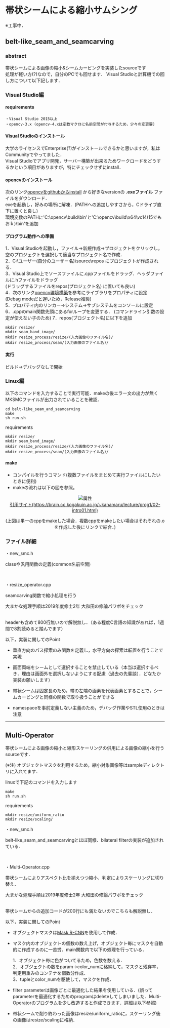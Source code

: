 # 帯状シームによる縮小サムシング

※工事中．

## belt-like_seam_and_seamcarving

### abstract
帯状シームによる画像の縮小&シームカービングを実装したsourceです  
処理が軽い方(?)なので，自分のPCでも回せます． Visual Studioと計算機での回し方について以下記します．

### Visual Studio編
#### requirements  
    ・Visual Studio 2015以上  
    ・opencv-3.x (opencv-4.xは定数マクロに名前空間が付与するため，少々の変更要)  

#### Visual Studioのインストール  
大学のライセンスでEnterprise(?)がインストールできるかと思いますが，私はCommunityでやってました．  
Visual Studioでアプリ開発，サーバー構築が出来るためワークロードをどうするかという項目がありますが，特にチェックせずにinstall．  

#### opencvのインストール
次のリンク[opencvをgithubからinstall](https://github.com/opencv/opencv/releases) から好きなversionの **.exeファイル** ファイルをダウンロード．  
exeを起動し，好みの場所に解凍．(PATHへの追加しやすさから，Cドライブ直下に置くと良し)    
環境変数のPATHに'C:\opencv\build\bin'と'C:\opencv\build\x64\vc14(15でもおｋ)\bin'を追加  

#### プログラム動作への準備  
1．Visual Studioを起動し，ファイル→新規作成→プロジェクトをクリックし，空のプロジェクトを選択して適当なプロジェクト名で作成．  
2．C:\ユーザー\(自分のユーザー名)\source\repos にプロジェクトが作成される．  
3．Visual Studio上でソースファイルに.cppファイルをドラッグ．ヘッダファイルに.hファイルをドラッグ  
  (ドラッグするファイルをrepos\(プロジェクト名) に置いても良い)  
4．次のリンク[opencv環境構築](https://blog.tukuyo.net/entry/2018/10/04/233140)を参考にライブラリをプロパティに設定  
  (Debag modeだと遅いため，Release推奨)  
5．プロパティ内のリンカー→システム→サブシステムをコンソールに設定  
6．.cppのmain関数先頭にあるforループを変更する． (コマンドライン引数の設定が使えない子のため) 
7．repos\(プロジェクト名)に以下を追加

    mkdir resize/
    mkdir seam_band_image/
    mkdir resize_process/resize/(入力画像のファイル名)/
    mkdir resize_process/seam/(入力画像のファイル名)/


#### 実行  
ビルド→デバッグなしで開始  

### Linux編
以下のコマンドを入力することで実行可能．makeの後エラー文の出力が無くMKSMCファイルが出力されていることを確認．

    cd belt-like_seam_and_seamcarving
    make
    sh run.sh

requirements

    mkdir resize/
    mkdir seam_band_image/
    mkdir resize_process/resize/(入力画像のファイル名)/
    mkdir resize_process/seam/(入力画像のファイル名)/

#### make
- コンパイルを行うコマンド(複数ファイルをまとめて実行ファイルにしたいときに便利)
- makeの流れは以下の図を参照。

<div align="center">
<img src="https://brain.cc.kogakuin.ac.jp/~kanamaru/lecture/prog1/01/prog-flow.png" alt="属性" title="makeの流れ">
</div>

<div style="text-align: center;">
    <a href="https://brain.cc.kogakuin.ac.jp/~kanamaru/lecture/prog1/02-intro01.html">
引用サイト(https://brain.cc.kogakuin.ac.jp/~kanamaru/lecture/prog1/02-intro01.html)
    </a>

(上図は単一のcppをmakeした場合．複数cppをmakeしたい場合はそれぞれの.oを作成した後にリンクで結合．)
</div>



### ファイル詳細  
・new_smc.h
   
classや汎用関数の定義(common名前空間)

<br>

・resize_operator.cpp
    
seamcarving関数で縮小処理を行う

大まかな処理手順は2019年度修士2年 大和田の修論パワポをチェック

<br>
headerも含めて800行無いので解説無し．（ある程度C言語の知識があれば，1週間で8割読めると踏んでます）

以下，実装に関してのPoint

* 垂直方向のパス探索のみ関数を定義し，水平方向の探索は転置を行うことで実現

* 画面両端をシームとして選択することを禁止している（本当は選択するべき．理由は画面外を選択しないようにする配慮（過去の先輩談）．どなたか実装お願いします）

* 帯状シームは固定長のため，帯の左端の画素を代表画素とすることで，シームカービングと同様の関数で取り扱うことができる

* namespaceを事前定義しない主義のため，デバッグ作業やSTL使用のときは注意

-----------------


## Multi-Operator
帯状シームによる画像の縮小と線形スケーリングの併用による画像の縮小を行うsourceです．

(※注) オブジェクトマスクを利用するため，縮小対象画像等はsampleディレクトリに入れてます．

linuxで下記のコマンドを入力します

    make
    sh run.sh

requirements

    mkdir resize/uniform_ratio
    mkdir resize/scaling/


・new_smc.h
   
belt-like_seam_and_seamcarvingとほぼ同様．bilateral filterの実装が追加されている．

<br>

・Multi-Operator.cpp
    
帯状シームによりアスペクト比を揃えつつ縮小．判定によりスケーリングに切り替え．

大まかな処理手順は2019年度修士2年 大和田の修論パワポをチェック

<br>
帯状シームからの追加コードが200行にも満たないのでこちらも解説無し．

以下，実装に関してのPoint

* オブジェクトマスクは[Mask R-CNN](https://github.com/matterport/Mask_RCNN)を使用して作成．

* マスク内のオブジェクトの個数の数え上げ，オブジェクト毎にマスクを自動的に作成するのに一苦労．main関数内で以下の処理を行っている．

    1．オブジェクト毎に色がついてるため，色数を数える．<br>
    2．オブジェクトの数をparam->color_numに格納して，マスクと残存率，判定用重みのコンテナを個数分作成．<br>
    3．tupleとcolor_numを駆使して，マスクを作成．<br>

* filter parameterは画像ごとに最適化した結果を使用している．(誤ってparameterを最適化するためのprogramはdeleteしてしまいました．Multi-Operatorのプログラムを少し改造すると作成できます．詳細は以下参照)

* 帯状シームで削り終わった画像はresize/uniform_ratioに，スケーリング後の画像はresize/scalingに格納．
